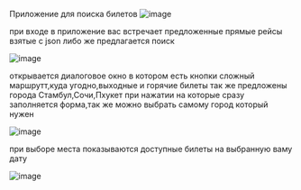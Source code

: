 Приложение для поиска билетов 
![image](https://github.com/pohebeyy/TestJobEffiectiveMobile/assets/132779666/5e8503b2-1e7a-4e11-9b56-033f914b4826)


при входе в приложение вас встречает предложенные прямые рейсы взятые с json либо же предлагается поиск 


![image](https://github.com/pohebeyy/TestJobEffiectiveMobile/assets/132779666/5081a763-f0b4-471e-8a19-6be23ae566ee)


открывается диалоговое окно в котором есть кнопки сложный маршрутт,куда угодно,выходные и горячие билеты
так же предложены города Стамбул,Сочи,Пхукет при нажатии на которые сразу заполняется форма,так же можно выбрать самому город который нужен 


![image](https://github.com/pohebeyy/TestJobEffiectiveMobile/assets/132779666/dc209760-6d72-41ac-8671-8145dff3c751)


при выборе места показываются доступные билеты на выбранную ваму дату


![image](https://github.com/pohebeyy/TestJobEffiectiveMobile/assets/132779666/89f8f623-be66-4714-a4c6-8cb7fc9127b8)

